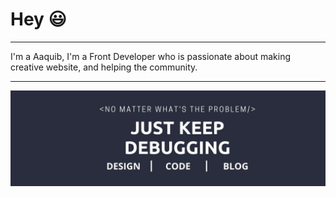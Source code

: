 # Hey :smiley:

---
I'm a Aaquib, I'm a Front Developer who is passionate about making creative website, and helping the community.

---
![banner](https://github.com/killcodeX/killcodeX/blob/master/linkedln%20banner%20(3).jpg)